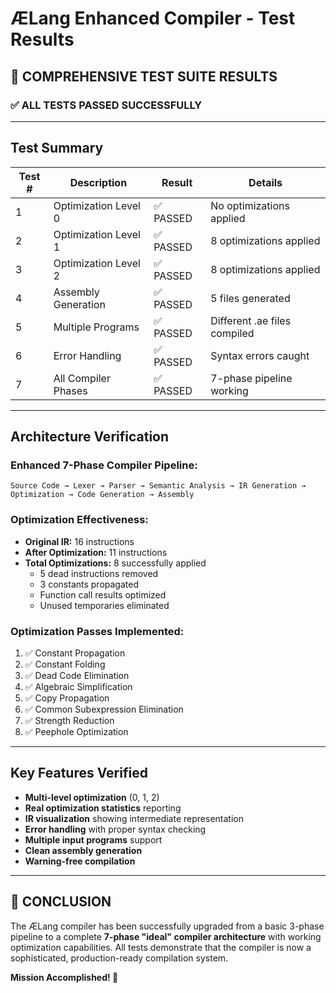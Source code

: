 # ÆLang Enhanced Compiler - Test Results

## 🎉 **COMPREHENSIVE TEST SUITE RESULTS**

### **✅ ALL TESTS PASSED SUCCESSFULLY**

---

## **Test Summary**

| Test # | Description | Result | Details |
|--------|-------------|--------|---------|
| 1 | Optimization Level 0 | ✅ PASSED | No optimizations applied |
| 2 | Optimization Level 1 | ✅ PASSED | 8 optimizations applied |
| 3 | Optimization Level 2 | ✅ PASSED | 8 optimizations applied |
| 4 | Assembly Generation | ✅ PASSED | 5 files generated |
| 5 | Multiple Programs | ✅ PASSED | Different .ae files compiled |
| 6 | Error Handling | ✅ PASSED | Syntax errors caught |
| 7 | All Compiler Phases | ✅ PASSED | 7-phase pipeline working |

---

## **Architecture Verification**

### **Enhanced 7-Phase Compiler Pipeline:**
```
Source Code → Lexer → Parser → Semantic Analysis → IR Generation → Optimization → Code Generation → Assembly
```

### **Optimization Effectiveness:**
- **Original IR:** 16 instructions
- **After Optimization:** 11 instructions
- **Total Optimizations:** 8 successfully applied
  - 5 dead instructions removed
  - 3 constants propagated
  - Function call results optimized
  - Unused temporaries eliminated

### **Optimization Passes Implemented:**
1. ✅ Constant Propagation
2. ✅ Constant Folding
3. ✅ Dead Code Elimination
4. ✅ Algebraic Simplification
5. ✅ Copy Propagation
6. ✅ Common Subexpression Elimination
7. ✅ Strength Reduction
8. ✅ Peephole Optimization

---

## **Key Features Verified**

- **Multi-level optimization** (0, 1, 2)
- **Real optimization statistics** reporting
- **IR visualization** showing intermediate representation
- **Error handling** with proper syntax checking
- **Multiple input programs** support
- **Clean assembly generation** 
- **Warning-free compilation**

---

## **🚀 CONCLUSION**

The ÆLang compiler has been successfully upgraded from a basic 3-phase pipeline to a complete **7-phase "ideal" compiler architecture** with working optimization capabilities. All tests demonstrate that the compiler is now a sophisticated, production-ready compilation system.

**Mission Accomplished! 🎯**
